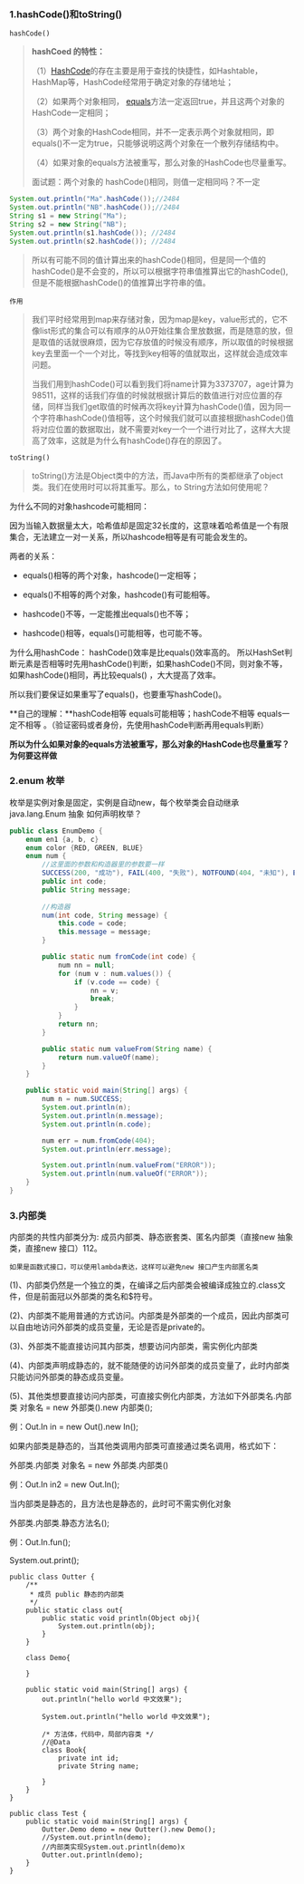 ### 1.hashCode()和toString()

```
hashCode()
```

> **hashCoed 的特性：**
>
> （1）[HashCode](https://gitee.com/link?target=https%3A%2F%2Fso.csdn.net%2Fso%2Fsearch%3Fq%3DHashCode%26spm%3D1001.2101.3001.7020)的存在主要是用于查找的快捷性，如Hashtable，HashMap等，HashCode经常用于确定对象的存储地址；
>
> （2）如果两个对象相同， [equals](https://gitee.com/link?target=https%3A%2F%2Fso.csdn.net%2Fso%2Fsearch%3Fq%3Dequals%26spm%3D1001.2101.3001.7020)方法一定返回true，并且这两个对象的HashCode一定相同；
>
> （3）两个对象的HashCode相同，并不一定表示两个对象就相同，即equals()不一定为true，只能够说明这两个对象在一个散列存储结构中。
>
> （4）如果对象的equals方法被重写，那么对象的HashCode也尽量重写。
>
> 面试题：两个对象的 hashCode()相同，则值一定相同吗？不一定

```java
System.out.println("Ma".hashCode());//2484
System.out.println("NB".hashCode());//2484
String s1 = new String("Ma");
String s2 = new String("NB");
System.out.println(s1.hashCode()); //2484
System.out.println(s2.hashCode()); //2484
```

> 所以有可能不同的值计算出来的hashCode()相同，但是同一个值的hashCode()是不会变的，所以可以根据字符串值推算出它的hashCode(),但是不能根据hashCode()的值推算出字符串的值。

```
作用
```

> 我们平时经常用到map来存储对象，因为map是key，value形式的，它不像list形式的集合可以有顺序的从0开始往集合里放数据，而是随意的放，但是取值的话就很麻烦，因为它存放值的时候没有顺序，所以取值的时候根据key去里面一个一个对比，等找到key相等的值就取出，这样就会造成效率问题。
>
> 当我们用到hashCode()可以看到我们将name计算为3373707，age计算为98511，这样的话我们存值的时候就根据计算后的数值进行对应位置的存储，同样当我们get取值的时候再次将key计算为hashCode()值，因为同一个字符串hashCode()值相等，这个时候我们就可以直接根据hashCode()值将对应位置的数据取出，就不需要对key一个一个进行对比了，这样大大提高了效率，这就是为什么有hashCode()存在的原因了。

```
toString()
```

> toString()方法是Object类中的方法，而Java中所有的类都继承了object类。我们在使用时可以将其重写。那么，to String方法如何使用呢？

为什么不同的对象hashcode可能相同：

​		因为当输入数据量太大，哈希值却是固定32长度的，这意味着哈希值是一个有限集合，无法建立一对一关系，所以hashcode相等是有可能会发生的。

两者的关系：

- equals()相等的两个对象，hashcode()一定相等；

- equals()不相等的两个对象，hashcode()有可能相等。
- hashcode()不等，一定能推出equals()也不等；
- hashcode()相等，equals()可能相等，也可能不等。

为什么用hashCode：
hashCode()效率是比equals()效率高的。
所以HashSet判断元素是否相等时先用hashCode()判断，如果hashCode()不同，则对象不等，如果hashCode()相同，再比较equals() ，大大提高了效率。

所以我们要保证如果重写了equals()，也要重写hashCode()。

**自己的理解：**hashCode相等 equals可能相等；hashCode不相等 equals一定不相等 。（验证密码或者身份，先使用hashCode判断再用equals判断）

 **所以为什么如果对象的equals方法被重写，那么对象的HashCode也尽量重写？为何要这样做**

### 2.enum 枚举

枚举是实例对象是固定，实例是自动new，每个枚举类会自动继承java.lang.Enum 抽象
如何声明枚举？

```java
public class EnumDemo {
    enum en1 {a, b, c}
    enum color {RED, GREEN, BLUE}
    enum num {
        //这里面的参数和构造器里的参数要一样
        SUCCESS(200, "成功"), FAIL(400, "失败"), NOTFOUND(404, "未知"), ERROR(300, "错误");
        public int code;
        public String message;
        
		//构造器
        num(int code, String message) {
            this.code = code;
            this.message = message;
        }

        public static num fromCode(int code) {
            num nn = null;
            for (num v : num.values()) {
                if (v.code == code) {
                    nn = v;
                    break;
                }
            }
            return nn;
        }

        public static num valueFrom(String name) {
            return num.valueOf(name);
        }
    }

    public static void main(String[] args) {
        num n = num.SUCCESS;
        System.out.println(n);
        System.out.println(n.message);
        System.out.println(n.code);

        num err = num.fromCode(404);
        System.out.println(err.message);

        System.out.println(num.valueFrom("ERROR"));
        System.out.println(num.valueOf("ERROR"));
    }
}
```

### 3.内部类

内部类的共性内部类分为: 成员内部类、静态嵌套类、匿名内部类（直接new 抽象类，直接new 接口）112。

```
如果是函数式接口，可以使用lambda表达，这样可以避免new 接口产生内部匿名类
```

(1)、内部类仍然是一个独立的类，在编译之后内部类会被编译成独立的.class文件，但是前面冠以外部类的类名和$符号。

(2)、内部类不能用普通的方式访问。内部类是外部类的一个成员，因此内部类可以自由地访问外部类的成员变量，无论是否是private的。

(3)、外部类不能直接访问其内部类，想要访问内部类，需实例化内部类

(4)、内部类声明成静态的，就不能随便的访问外部类的成员变量了，此时内部类只能访问外部类的静态成员变量。

(5)、其他类想要直接访问内部类，可直接实例化内部类，方法如下外部类名.内部类 对象名 = new 外部类().new 内部类();

例：Out.In in = new Out().new In();

如果内部类是静态的，当其他类调用内部类可直接通过类名调用，格式如下：

外部类.内部类 对象名 = new 外部类.内部类()

例：Out.In in2 = new Out.In();

当内部类是静态的，且方法也是静态的，此时可不需实例化对象

外部类.内部类.静态方法名();

例：Out.In.fun();

System.out.print();

```
public class Outter {
    /**
     * 成员 public 静态的内部类
     */
    public static class out{
        public static void println(Object obj){
            System.out.println(obj);
        }
    }

    class Demo{

    }

    public static void main(String[] args) {
        out.println("hello world 中文效果");

        System.out.println("hello world 中文效果");

        /* 方法体，代码中，局部内容类 */
        //@Data
        class Book{
            private int id;
            private String name;

        }
    }
}

public class Test {
    public static void main(String[] args) {
        Outter.Demo demo = new Outter().new Demo();
        //System.out.println(demo);
        //内部类实现System.out.println(demo)x
        Outter.out.println(demo);
    }
}
```